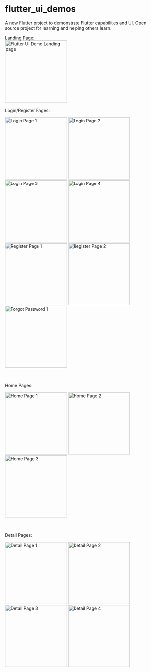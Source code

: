# flutter_ui_demos

A new Flutter project to demonstrate Flutter capabilities and UI. Open source project for learning and helping others learn.

Landing Page:
<br>
<img src="gallery/flutter-ui-demos-landing.png" alt="Flutter UI Demo Landing page" width="200"/>
<br>
<br>
Login/Register Pages:
<br>

<p float="left">
<img src="gallery/flutter-ui-demos-login-1.png" alt="Login Page 1" width="200"/>
<img src="gallery/flutter-ui-demos-login-2.png" alt="Login Page 2" width="200"/>
<img src="gallery/flutter-ui-demos-login-3.png" alt="Login Page 3" width="200"/>
<img src="gallery/flutter-ui-demos-login-4.png" alt="Login Page 4" width="200"/>
<img src="gallery/flutter-ui-demos-register-1.png" alt="Register Page 1" width="200"/>
<img src="gallery/flutter-ui-demos-register-2.png" alt="Register Page 2" width="200"/>
<img src="gallery/flutter-ui-demos-forgot-password-1.png" alt="Forgot Password 1" width="200"/>
</p>
<br>
<br>
Home Pages:
<br>
<p float="left">
<img src="gallery/flutter-ui-demos-home-1.png" alt="Home Page 1" width="200"/>
<img src="gallery/flutter-ui-demos-home-2.png" alt="Home Page 2" width="200"/>
<img src="gallery/flutter-ui-demos-home-3.png" alt="Home Page 3" width="200"/>
</p>
<br>
<br>
Detail Pages:
<br>
<p float="left">
<img src="gallery/flutter-ui-demos-detail-1.png" alt="Detail Page 1" width="200"/>
<img src="gallery/flutter-ui-demos-detail-2.png" alt="Detail Page 2" width="200"/>
<img src="gallery/flutter-ui-demos-detail-3.png" alt="Detail Page 3" width="200"/>
<img src="gallery/flutter-ui-demos-detail-4.png" alt="Detail Page 4" width="200"/>
</p>
